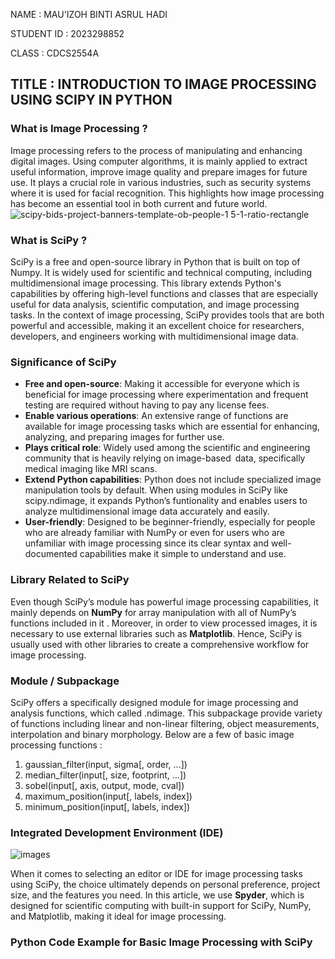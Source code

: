 NAME : MAU'IZOH BINTI ASRUL HADI

STUDENT ID : 2023298852

CLASS : CDCS2554A
## TITLE : INTRODUCTION TO IMAGE PROCESSING USING SCIPY IN PYTHON
### What is Image Processing ?
Image processing refers to the process of manipulating and enhancing digital images. Using computer algorithms, it is mainly applied to extract useful information, improve image quality and prepare images for future use. It plays a crucial role in various industries, such as security systems where it is used for facial recognition. This highlights how image processing has become an essential tool in both current and future world. 
![scipy-bids-project-banners-template-ob-people-1 5-1-ratio-rectangle](https://github.com/user-attachments/assets/2bb4894c-5e72-408e-9450-7ad0eb23dd58)
### What is SciPy ?
SciPy is a free and open-source library in Python that is built on top of Numpy. It is widely used for scientific and technical computing, including multidimensional image processing. This library extends Python's capabilities by offering high-level functions and classes that are especially useful for data analysis, scientific computation, and image processing tasks. In the context of image processing, SciPy provides tools that are both powerful and accessible, making it an excellent choice for researchers, developers, and engineers working with multidimensional image data.
### Significance of SciPy
- **Free and open-source**: Making it accessible for everyone which is beneficial for image processing where experimentation and frequent testing are required without having to pay any license fees.
- **Enable various operations**: An extensive range of functions are available for image processing tasks which are essential for enhancing, analyzing, and preparing images for further use.
- **Plays critical role**: Widely used among the scientific and engineering community that is heavily relying on image-based data, specifically medical imaging like MRI scans.
- **Extend Python capabilities**: Python does not include specialized image manipulation tools by default. When using modules in SciPy like scipy.ndimage, it expands Python’s funtionality and enables users to analyze multidimensional image data accurately and easily.
- **User-friendly**: Designed to be beginner-friendly, especially for people who are already familiar with NumPy or even for users who are unfamiliar with image processing since its clear syntax and well-documented capabilities make it simple to understand and use.
### Library Related to SciPy
Even though SciPy’s module has powerful image processing capabilities, it mainly depends on **NumPy** for array manipulation with all of NumPy’s functions included in it . Moreover, in order to view processed images, it is necessary to use external libraries such as **Matplotlib**. Hence, SciPy is usually used with other libraries to create a comprehensive workflow for image processing.
### Module / Subpackage
SciPy offers a specifically designed module for image processing and analysis functions, which called .ndimage. This subpackage provide variety of functions including linear and non-linear filtering, object measurements, interpolation and binary morphology. Below are a few of basic image processing functions : 
1) gaussian_filter(input, sigma[, order, ...])
2) median_filter(input[, size, footprint, ...])
3) sobel(input[, axis, output, mode, cval])
4) maximum_position(input[, labels, index])
5) minimum_position(input[, labels, index])
### Integrated Development Environment (IDE)
![images](https://github.com/user-attachments/assets/32ccb994-634d-4d1a-a56b-0a7faa691361)

When it comes to selecting an editor or IDE for image processing tasks using SciPy, the choice ultimately depends on personal preference, project size, and the features you need. In this article, we use **Spyder**, which is designed for scientific computing with built-in support for SciPy, NumPy, and Matplotlib, making it ideal for image processing.
### Python Code Example for Basic Image Processing with SciPy


